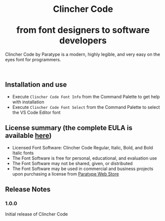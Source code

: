 # <center>Clincher Code</center><br><center>from font designers to software developers</center> 

Clincher Code by Paratype is a modern, highly legible, and very easy on the eyes font for programmers.

<br>

## Installation and use
* Execute `Clincher Code Font Info` from the Command Palette to get help with installation
* Execute `Clincher Code Font Select` from the Command Palette to select the VS Code Editor font 

## License summary (the complete EULA is available [here](https://github.com/paratype-fonts/clincher-code-font/blob/master/LICENSE.md))
* Licensed Font Software: Clincher Code Regular, Italic, Bold, and Bold Italic fonts
* The Font Software is free for personal, educational, and evaluation use
* The Font Software may not be shared, given, or distributed 
* The Font Software may be used in commercial and business projects upon purchasing a license from [Paratype Web Store](https://www.paratype.com/products/45535) 


## Release Notes

### 1.0.0
Initial release of Clincher Code



